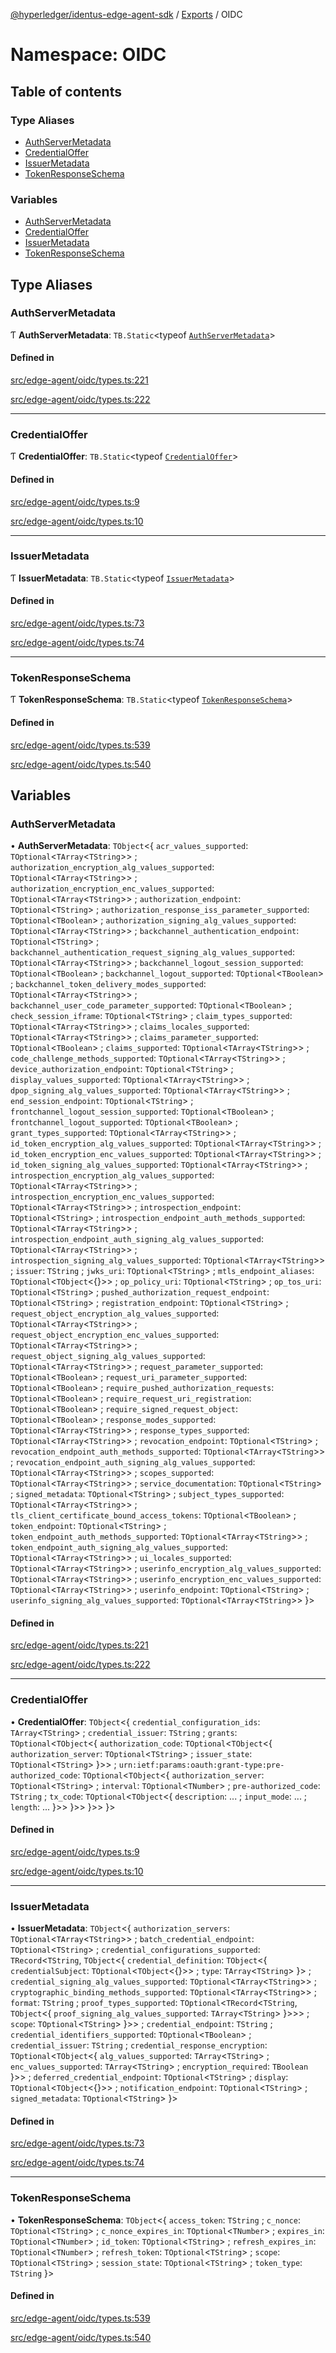 [@hyperledger/identus-edge-agent-sdk](../README.md) / [Exports](../modules.md) / OIDC

# Namespace: OIDC

## Table of contents

### Type Aliases

- [AuthServerMetadata](OIDC.md#authservermetadata)
- [CredentialOffer](OIDC.md#credentialoffer)
- [IssuerMetadata](OIDC.md#issuermetadata)
- [TokenResponseSchema](OIDC.md#tokenresponseschema)

### Variables

- [AuthServerMetadata](OIDC.md#authservermetadata-1)
- [CredentialOffer](OIDC.md#credentialoffer-1)
- [IssuerMetadata](OIDC.md#issuermetadata-1)
- [TokenResponseSchema](OIDC.md#tokenresponseschema-1)

## Type Aliases

### AuthServerMetadata

Ƭ **AuthServerMetadata**: `TB.Static`\<typeof [`AuthServerMetadata`](OIDC.md#authservermetadata-1)\>

#### Defined in

[src/edge-agent/oidc/types.ts:221](https://github.com/hyperledger-identus/sdk-ts/blob/bc699428ddd8313d8025ef810d8e7784a65f26cc/src/edge-agent/oidc/types.ts#L221)

[src/edge-agent/oidc/types.ts:222](https://github.com/hyperledger-identus/sdk-ts/blob/bc699428ddd8313d8025ef810d8e7784a65f26cc/src/edge-agent/oidc/types.ts#L222)

___

### CredentialOffer

Ƭ **CredentialOffer**: `TB.Static`\<typeof [`CredentialOffer`](OIDC.md#credentialoffer-1)\>

#### Defined in

[src/edge-agent/oidc/types.ts:9](https://github.com/hyperledger-identus/sdk-ts/blob/bc699428ddd8313d8025ef810d8e7784a65f26cc/src/edge-agent/oidc/types.ts#L9)

[src/edge-agent/oidc/types.ts:10](https://github.com/hyperledger-identus/sdk-ts/blob/bc699428ddd8313d8025ef810d8e7784a65f26cc/src/edge-agent/oidc/types.ts#L10)

___

### IssuerMetadata

Ƭ **IssuerMetadata**: `TB.Static`\<typeof [`IssuerMetadata`](OIDC.md#issuermetadata-1)\>

#### Defined in

[src/edge-agent/oidc/types.ts:73](https://github.com/hyperledger-identus/sdk-ts/blob/bc699428ddd8313d8025ef810d8e7784a65f26cc/src/edge-agent/oidc/types.ts#L73)

[src/edge-agent/oidc/types.ts:74](https://github.com/hyperledger-identus/sdk-ts/blob/bc699428ddd8313d8025ef810d8e7784a65f26cc/src/edge-agent/oidc/types.ts#L74)

___

### TokenResponseSchema

Ƭ **TokenResponseSchema**: `TB.Static`\<typeof [`TokenResponseSchema`](OIDC.md#tokenresponseschema-1)\>

#### Defined in

[src/edge-agent/oidc/types.ts:539](https://github.com/hyperledger-identus/sdk-ts/blob/bc699428ddd8313d8025ef810d8e7784a65f26cc/src/edge-agent/oidc/types.ts#L539)

[src/edge-agent/oidc/types.ts:540](https://github.com/hyperledger-identus/sdk-ts/blob/bc699428ddd8313d8025ef810d8e7784a65f26cc/src/edge-agent/oidc/types.ts#L540)

## Variables

### AuthServerMetadata

• **AuthServerMetadata**: `TObject`\<\{ `acr_values_supported`: `TOptional`\<`TArray`\<`TString`\>\> ; `authorization_encryption_alg_values_supported`: `TOptional`\<`TArray`\<`TString`\>\> ; `authorization_encryption_enc_values_supported`: `TOptional`\<`TArray`\<`TString`\>\> ; `authorization_endpoint`: `TOptional`\<`TString`\> ; `authorization_response_iss_parameter_supported`: `TOptional`\<`TBoolean`\> ; `authorization_signing_alg_values_supported`: `TOptional`\<`TArray`\<`TString`\>\> ; `backchannel_authentication_endpoint`: `TOptional`\<`TString`\> ; `backchannel_authentication_request_signing_alg_values_supported`: `TOptional`\<`TArray`\<`TString`\>\> ; `backchannel_logout_session_supported`: `TOptional`\<`TBoolean`\> ; `backchannel_logout_supported`: `TOptional`\<`TBoolean`\> ; `backchannel_token_delivery_modes_supported`: `TOptional`\<`TArray`\<`TString`\>\> ; `backchannel_user_code_parameter_supported`: `TOptional`\<`TBoolean`\> ; `check_session_iframe`: `TOptional`\<`TString`\> ; `claim_types_supported`: `TOptional`\<`TArray`\<`TString`\>\> ; `claims_locales_supported`: `TOptional`\<`TArray`\<`TString`\>\> ; `claims_parameter_supported`: `TOptional`\<`TBoolean`\> ; `claims_supported`: `TOptional`\<`TArray`\<`TString`\>\> ; `code_challenge_methods_supported`: `TOptional`\<`TArray`\<`TString`\>\> ; `device_authorization_endpoint`: `TOptional`\<`TString`\> ; `display_values_supported`: `TOptional`\<`TArray`\<`TString`\>\> ; `dpop_signing_alg_values_supported`: `TOptional`\<`TArray`\<`TString`\>\> ; `end_session_endpoint`: `TOptional`\<`TString`\> ; `frontchannel_logout_session_supported`: `TOptional`\<`TBoolean`\> ; `frontchannel_logout_supported`: `TOptional`\<`TBoolean`\> ; `grant_types_supported`: `TOptional`\<`TArray`\<`TString`\>\> ; `id_token_encryption_alg_values_supported`: `TOptional`\<`TArray`\<`TString`\>\> ; `id_token_encryption_enc_values_supported`: `TOptional`\<`TArray`\<`TString`\>\> ; `id_token_signing_alg_values_supported`: `TOptional`\<`TArray`\<`TString`\>\> ; `introspection_encryption_alg_values_supported`: `TOptional`\<`TArray`\<`TString`\>\> ; `introspection_encryption_enc_values_supported`: `TOptional`\<`TArray`\<`TString`\>\> ; `introspection_endpoint`: `TOptional`\<`TString`\> ; `introspection_endpoint_auth_methods_supported`: `TOptional`\<`TArray`\<`TString`\>\> ; `introspection_endpoint_auth_signing_alg_values_supported`: `TOptional`\<`TArray`\<`TString`\>\> ; `introspection_signing_alg_values_supported`: `TOptional`\<`TArray`\<`TString`\>\> ; `issuer`: `TString` ; `jwks_uri`: `TOptional`\<`TString`\> ; `mtls_endpoint_aliases`: `TOptional`\<`TObject`\<{}\>\> ; `op_policy_uri`: `TOptional`\<`TString`\> ; `op_tos_uri`: `TOptional`\<`TString`\> ; `pushed_authorization_request_endpoint`: `TOptional`\<`TString`\> ; `registration_endpoint`: `TOptional`\<`TString`\> ; `request_object_encryption_alg_values_supported`: `TOptional`\<`TArray`\<`TString`\>\> ; `request_object_encryption_enc_values_supported`: `TOptional`\<`TArray`\<`TString`\>\> ; `request_object_signing_alg_values_supported`: `TOptional`\<`TArray`\<`TString`\>\> ; `request_parameter_supported`: `TOptional`\<`TBoolean`\> ; `request_uri_parameter_supported`: `TOptional`\<`TBoolean`\> ; `require_pushed_authorization_requests`: `TOptional`\<`TBoolean`\> ; `require_request_uri_registration`: `TOptional`\<`TBoolean`\> ; `require_signed_request_object`: `TOptional`\<`TBoolean`\> ; `response_modes_supported`: `TOptional`\<`TArray`\<`TString`\>\> ; `response_types_supported`: `TOptional`\<`TArray`\<`TString`\>\> ; `revocation_endpoint`: `TOptional`\<`TString`\> ; `revocation_endpoint_auth_methods_supported`: `TOptional`\<`TArray`\<`TString`\>\> ; `revocation_endpoint_auth_signing_alg_values_supported`: `TOptional`\<`TArray`\<`TString`\>\> ; `scopes_supported`: `TOptional`\<`TArray`\<`TString`\>\> ; `service_documentation`: `TOptional`\<`TString`\> ; `signed_metadata`: `TOptional`\<`TString`\> ; `subject_types_supported`: `TOptional`\<`TArray`\<`TString`\>\> ; `tls_client_certificate_bound_access_tokens`: `TOptional`\<`TBoolean`\> ; `token_endpoint`: `TOptional`\<`TString`\> ; `token_endpoint_auth_methods_supported`: `TOptional`\<`TArray`\<`TString`\>\> ; `token_endpoint_auth_signing_alg_values_supported`: `TOptional`\<`TArray`\<`TString`\>\> ; `ui_locales_supported`: `TOptional`\<`TArray`\<`TString`\>\> ; `userinfo_encryption_alg_values_supported`: `TOptional`\<`TArray`\<`TString`\>\> ; `userinfo_encryption_enc_values_supported`: `TOptional`\<`TArray`\<`TString`\>\> ; `userinfo_endpoint`: `TOptional`\<`TString`\> ; `userinfo_signing_alg_values_supported`: `TOptional`\<`TArray`\<`TString`\>\>  }\>

#### Defined in

[src/edge-agent/oidc/types.ts:221](https://github.com/hyperledger-identus/sdk-ts/blob/bc699428ddd8313d8025ef810d8e7784a65f26cc/src/edge-agent/oidc/types.ts#L221)

[src/edge-agent/oidc/types.ts:222](https://github.com/hyperledger-identus/sdk-ts/blob/bc699428ddd8313d8025ef810d8e7784a65f26cc/src/edge-agent/oidc/types.ts#L222)

___

### CredentialOffer

• **CredentialOffer**: `TObject`\<\{ `credential_configuration_ids`: `TArray`\<`TString`\> ; `credential_issuer`: `TString` ; `grants`: `TOptional`\<`TObject`\<\{ `authorization_code`: `TOptional`\<`TObject`\<\{ `authorization_server`: `TOptional`\<`TString`\> ; `issuer_state`: `TOptional`\<`TString`\>  }\>\> ; `urn:ietf:params:oauth:grant-type:pre-authorized_code`: `TOptional`\<`TObject`\<\{ `authorization_server`: `TOptional`\<`TString`\> ; `interval`: `TOptional`\<`TNumber`\> ; `pre-authorized_code`: `TString` ; `tx_code`: `TOptional`\<`TObject`\<\{ `description`: ... ; `input_mode`: ... ; `length`: ...  }\>\>  }\>\>  }\>\>  }\>

#### Defined in

[src/edge-agent/oidc/types.ts:9](https://github.com/hyperledger-identus/sdk-ts/blob/bc699428ddd8313d8025ef810d8e7784a65f26cc/src/edge-agent/oidc/types.ts#L9)

[src/edge-agent/oidc/types.ts:10](https://github.com/hyperledger-identus/sdk-ts/blob/bc699428ddd8313d8025ef810d8e7784a65f26cc/src/edge-agent/oidc/types.ts#L10)

___

### IssuerMetadata

• **IssuerMetadata**: `TObject`\<\{ `authorization_servers`: `TOptional`\<`TArray`\<`TString`\>\> ; `batch_credential_endpoint`: `TOptional`\<`TString`\> ; `credential_configurations_supported`: `TRecord`\<`TString`, `TObject`\<\{ `credential_definition`: `TObject`\<\{ `credentialSubject`: `TOptional`\<`TObject`\<{}\>\> ; `type`: `TArray`\<`TString`\>  }\> ; `credential_signing_alg_values_supported`: `TOptional`\<`TArray`\<`TString`\>\> ; `cryptographic_binding_methods_supported`: `TOptional`\<`TArray`\<`TString`\>\> ; `format`: `TString` ; `proof_types_supported`: `TOptional`\<`TRecord`\<`TString`, `TObject`\<\{ `proof_signing_alg_values_supported`: `TArray`\<`TString`\>  }\>\>\> ; `scope`: `TOptional`\<`TString`\>  }\>\> ; `credential_endpoint`: `TString` ; `credential_identifiers_supported`: `TOptional`\<`TBoolean`\> ; `credential_issuer`: `TString` ; `credential_response_encryption`: `TOptional`\<`TObject`\<\{ `alg_values_supported`: `TArray`\<`TString`\> ; `enc_values_supported`: `TArray`\<`TString`\> ; `encryption_required`: `TBoolean`  }\>\> ; `deferred_credential_endpoint`: `TOptional`\<`TString`\> ; `display`: `TOptional`\<`TObject`\<{}\>\> ; `notification_endpoint`: `TOptional`\<`TString`\> ; `signed_metadata`: `TOptional`\<`TString`\>  }\>

#### Defined in

[src/edge-agent/oidc/types.ts:73](https://github.com/hyperledger-identus/sdk-ts/blob/bc699428ddd8313d8025ef810d8e7784a65f26cc/src/edge-agent/oidc/types.ts#L73)

[src/edge-agent/oidc/types.ts:74](https://github.com/hyperledger-identus/sdk-ts/blob/bc699428ddd8313d8025ef810d8e7784a65f26cc/src/edge-agent/oidc/types.ts#L74)

___

### TokenResponseSchema

• **TokenResponseSchema**: `TObject`\<\{ `access_token`: `TString` ; `c_nonce`: `TOptional`\<`TString`\> ; `c_nonce_expires_in`: `TOptional`\<`TNumber`\> ; `expires_in`: `TOptional`\<`TNumber`\> ; `id_token`: `TOptional`\<`TString`\> ; `refresh_expires_in`: `TOptional`\<`TNumber`\> ; `refresh_token`: `TOptional`\<`TString`\> ; `scope`: `TOptional`\<`TString`\> ; `session_state`: `TOptional`\<`TString`\> ; `token_type`: `TString`  }\>

#### Defined in

[src/edge-agent/oidc/types.ts:539](https://github.com/hyperledger-identus/sdk-ts/blob/bc699428ddd8313d8025ef810d8e7784a65f26cc/src/edge-agent/oidc/types.ts#L539)

[src/edge-agent/oidc/types.ts:540](https://github.com/hyperledger-identus/sdk-ts/blob/bc699428ddd8313d8025ef810d8e7784a65f26cc/src/edge-agent/oidc/types.ts#L540)
